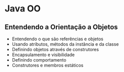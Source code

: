# Java OO

## Entendendo a Orientação a Objetos

* Entendendo o que são referências e objetos
* Usando atributos, métodos da instância e da classe
* Definindo objetos através de construtores
* Encapsulamento e visibilidade
* Definindo comportamento
* Construtores e membros estáticos

